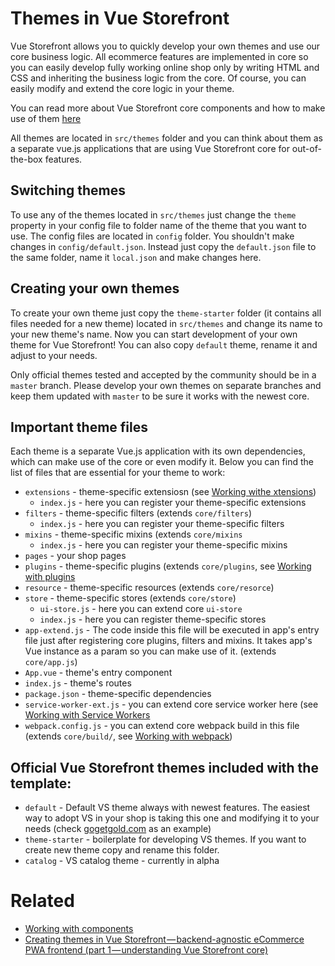 # Themes in Vue Storefront

Vue Storefront allows you to quickly develop your own themes and use our core business logic. All ecommerce features are implemented in core so you can easily develop fully working online shop only by writing HTML and CSS and inheriting the business logic from the core. Of course, you can easily modify and extend the core logic in your theme.

You can read more about Vue Storefront core components and how to make use of them [here](https://github.com/DivanteLtd/vue-storefront/blob/master/doc/components/Working%20with%20components.md)

All themes are located in `src/themes` folder and you can think about them as a separate vue.js applications that are using Vue Storefront core for out-of-the-box features.

## Switching themes

To use any of the themes located in `src/themes` just change the `theme` property in your config file to folder name of the theme that you want to use. The config files are located in `config` folder. You shouldn't make changes in `config/default.json`. Instead just copy the `default.json` file to the same folder, name it `local.json` and make changes here.

## Creating your own themes

To create your own theme just copy the `theme-starter` folder (it contains all files needed for a new theme) located in `src/themes` and change its name to your new theme's name. Now you can start development of your own theme for Vue Storefront! You can also copy `default` theme, rename it and adjust to your needs.

Only official themes tested and accepted by the community should be in a `master` branch. Please develop your own themes on separate branches and keep them updated with `master` to be sure it works with the newest core.

## Important theme files

Each theme is a separate Vue.js application with its own dependencies, which can make use of the core or even modify it.
Below you can find the list of files that are essential for your theme to work:
* `extensions` - theme-specific extensiosn (see [Working withe xtensions](https://github.com/DivanteLtd/vue-storefront/blob/master/doc/extensions/Working%20with%20extensions.md))
  * `index.js` - here you can register your theme-specific extensions
* `filters` - theme-specific filters (extends `core/filters`)
  * `index.js` - here you can register your theme-specific filters
* `mixins` - theme-specific mixins (extends `core/mixins`
  * `index.js` - here you can register your theme-specific mixins
* `pages` - your shop pages
* `plugins` - theme-specific plugins (extends `core/plugins`, see [Working with plugins](https://github.com/DivanteLtd/vue-storefront/blob/master/doc/Working%20with%20plugins.md)
* `resource` - theme-specific resources (extends `core/resorce`)
* `store` - theme-specific stores (extends `core/store`)
  * `ui-store.js` - here you can extend core `ui-store`
  * `index.js` -  here you can register theme-specific stores
* `app-extend.js` - The code inside this file will be executed in app's entry file just after registering core plugins, filters and mixins. It takes app's Vue instance as a param so you can make use of it. (extends `core/app.js`)
* `App.vue` - theme's entry component
* `index.js` - theme's routes
* `package.json` - theme-specific dependencies
* `service-worker-ext.js` - you can extend core service worker here (see [Working with Service Workers](https://github.com/DivanteLtd/vue-storefront/blob/master/doc/Working%20with%20service-worker.md)
* `webpack.config.js` - you can extend core webpack build in this file (extends `core/build/`, see [Working with webpack](https://github.com/DivanteLtd/vue-storefront/blob/master/doc/Working%20with%20webpack.md))

## Official Vue Storefront themes included with the template:

   - `default` - Default VS theme always with newest features. The easiest way to adopt VS in your shop is taking this one and modifying it to your needs (check [gogetgold.com](https://www.gogetgold.com/) as an example)
   - `theme-starter` - boilerplate for developing VS themes. If you want to create new theme copy and rename this folder.
   - `catalog` - VS catalog theme - currently in alpha

# Related

* [Working with components](https://github.com/DivanteLtd/vue-storefront/blob/master/doc/components/Working%20with%20components.md)
* [Creating themes in Vue Storefront — backend-agnostic eCommerce PWA frontend (part 1 — understanding Vue Storefront core)](https://medium.com/@frakowski/developing-themes-in-vue-storefront-backend-agnostic-ecommerce-pwa-frontend-part-1-72ea3c939593)
